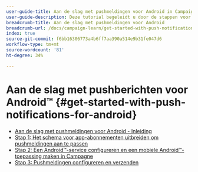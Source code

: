 ```yaml
---
user-guide-title: Aan de slag met pushmeldingen voor Android in Campaign Classic
user-guide-description: Deze tutorial begeleidt u door de stappen voor het verzenden van pushmeldingen vanuit Adobe Campaign naar een Android-app.
breadcrumb-title: Aan de slag met pushmeldingen voor Android
breadcrumb-url: /docs/campaign-learn/get-started-with-push-notifications-for-android/introduction.html
index: true
source-git-commit: f6bb16306773a4b6ff7aa390a514e9b31fe047d6
workflow-type: tm+mt
source-wordcount: '81'
ht-degree: 34%

---
```



# Aan de slag met pushberichten voor Android™ {#get-started-with-push-notifications-for-android}

+ [Aan de slag met pushmeldingen voor Android - Inleiding](/help/tutorial-get-started-with-push-notifications-for-android/introduction.md)
+ [Stap 1: Het schema voor app-abonnementen uitbreiden om pushmeldingen aan te passen](/help/tutorial-get-started-with-push-notifications-for-android/extend-the-app-subscription-schema.md)
+ [Stap 2: Een Android™-service configureren en een mobiele Android™-toepassing maken in Campagne](/help/tutorial-get-started-with-push-notifications-for-android/configure-an-android-service-in-campaign.md)
+ [Stap 3: Pushmeldingen configureren en verzenden](/help/tutorial-get-started-with-push-notifications-for-android/configure-and-send-push-notifications.md)
